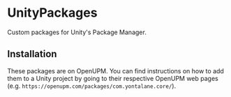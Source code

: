 # UnityPackages

Custom packages for Unity's Package Manager.

## Installation

These packages are on OpenUPM. You can find instructions on how to add them to a Unity project by going to their respective OpenUPM web pages (e.g.  `https://openupm.com/packages/com.yontalane.core/`).